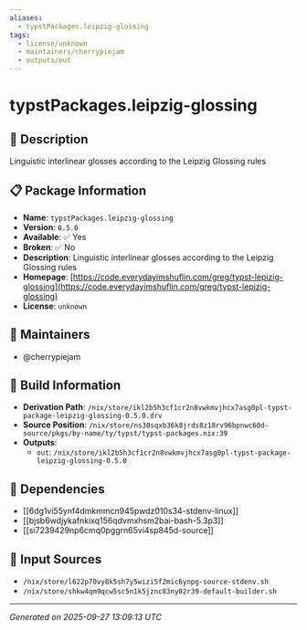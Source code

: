 ```yaml
---
aliases:
  - typstPackages.leipzig-glossing
tags:
  - license/unknown
  - maintainers/cherrypiejam
  - outputs/out
---
```


# typstPackages.leipzig-glossing

## 📝 Description

Linguistic interlinear glosses according to the Leipzig Glossing rules

## 📋 Package Information

- **Name**: `typstPackages.leipzig-glossing`
- **Version**: `0.5.0`
- **Available**: ✅ Yes
- **Broken**: ✅ No
- **Description**: Linguistic interlinear glosses according to the Leipzig Glossing rules
- **Homepage**: [https://code.everydayimshuflin.com/greg/typst-lepizig-glossing](https://code.everydayimshuflin.com/greg/typst-lepizig-glossing)
- **License**: `unknown`
## 👥 Maintainers

- @cherrypiejam


## 🔧 Build Information

- **Derivation Path**: `/nix/store/ikl2b5h3cf1cr2n8vwkmvjhcx7asg0pl-typst-package-leipzig-glossing-0.5.0.drv`
- **Source Position**: `/nix/store/ns30sqxb36k8jrds8z18rv96bpnwc60d-source/pkgs/by-name/ty/typst/typst-packages.nix:39`
- **Outputs**:
  - `out`:  `/nix/store/ikl2b5h3cf1cr2n8vwkmvjhcx7asg0pl-typst-package-leipzig-glossing-0.5.0`

## 🔗 Dependencies

- [[6dg1vi55ynf4dmkmmcn945pwdz010s34-stdenv-linux]]
- [[bjsb6wdjykafnkixq156qdvmxhsm2bai-bash-5.3p3]]
- [[si7239429np6cmq0pggrn65vi4sp845d-source]]

## 📁 Input Sources

- `/nix/store/l622p70vy8k5sh7y5wizi5f2mic6ynpg-source-stdenv.sh`
- `/nix/store/shkw4qm9qcw5sc5n1k5jznc83ny02r39-default-builder.sh`

---
*Generated on 2025-09-27 13:09:13 UTC*
